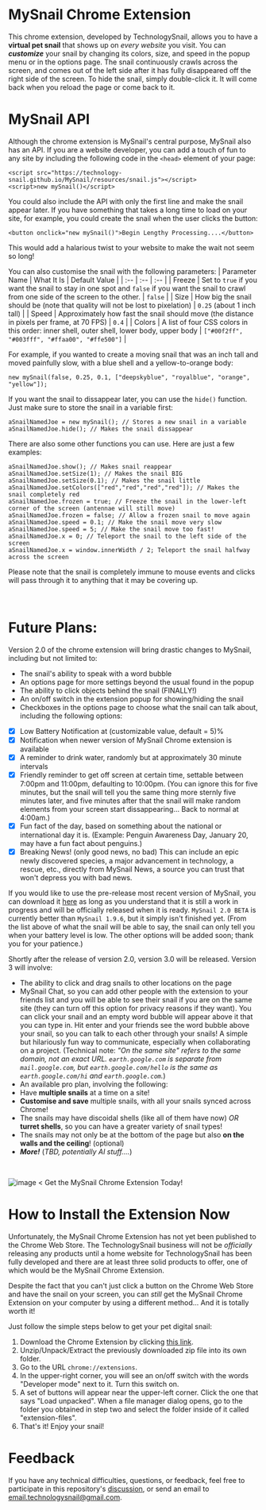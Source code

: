 # MySnail Chrome Extension
This chrome extension, developed by TechnologySnail, allows you to have a **virtual pet snail** that shows up on _every website_ you visit.  You can **_customize_** your snail by changing its colors, size, and speed in the popup menu or in the options page.  The snail continuously crawls across the screen, and comes out of the left side after it has fully disappeared off the right side of the screen.  To hide the snail, simply double-click it.  It will come back when you reload the page or come back to it.

# MySnail API
Although the chrome extension is MySnail's central purpose, MySnail also has an API.  If you are a website developer, you can add a touch of fun to any site by including the following code in the `<head>` element of your page:
```
<script src="https://technology-snail.github.io/MySnail/resources/snail.js"></script>
<script>new mySnail()</script>
```
You could also include the API with only the first line and make the snail appear later.  If you have something that takes a long time to load on your site, for example, you could create the snail when the user clicks the button:
```
<button onclick="new mySnail()">Begin Lengthy Processing....</button>
```
This would add a halarious twist to your website to make the wait not seem so long!

You can also customise the snail with the following parameters:
| Parameter Name | What It Is | Default Value |
| :-- | :-- | :-- |
| Freeze | Set to `true` if you want the snail to stay in one spot and `false` if you want the snail to crawl from one side of the screen to the other. | `false` |
| Size | How big the snail should be (note that quality will not be lost to pixelation) | `0.25` (about 1 inch tall) |
| Speed | Approximately how fast the snail should move (the distance in pixels per frame, at 70 FPS) | `0.4` |
| Colors | A list of four CSS colors in this order: inner shell, outer shell, lower body, upper body | `["#00f2ff", "#003fff", "#ffaa00", "#ffe500"]` |

For example, if you wanted to create a moving snail that was an inch tall and moved painfully slow, with a blue shell and a yellow-to-orange body:
```
new mySnail(false, 0.25, 0.1, ["deepskyblue", "royalblue", "orange", "yellow"]);
```
If you want the snail to dissappear later, you can use the `hide()` function.  Just make sure to store the snail in a variable first:
```
aSnailNamedJoe = new mySnail(); // Stores a new snail in a variable
aSnailNamedJoe.hide(); // Makes the snail dissappear
```
There are also some other functions you can use.  Here are just a few examples:
```
aSnailNamedJoe.show(); // Makes snail reappear
aSnailNamedJoe.setSize(1); // Makes the snail BIG
aSnailNamedJoe.setSize(0.1); // Makes the snail little
aSnailNamedJoe.setColors(["red","red","red","red"]); // Makes the snail completely red
aSnailNamedJoe.frozen = true; // Freeze the snail in the lower-left corner of the screen (antennae will still move)
aSnailNamedJoe.frozen = false; // Allow a frozen snail to move again
aSnailNamedJoe.speed = 0.1; // Make the snail move very slow
aSnailNamedJoe.speed = 5; // Make the snail move too fast!
aSnailNamedJoe.x = 0; // Teleport the snail to the left side of the screen
aSnailNamedJoe.x = window.innerWidth / 2; Teleport the snail halfway across the screen
```
Please note that the snail is completely immune to mouse events and clicks will pass through it to anything that it may be covering up.

<br>

# Future Plans:
Version 2.0 of the chrome extension will bring drastic changes to MySnail, including but not limited to:
 - The snail's ability to speak with a word bubble
 - An options page for more settings beyond the usual found in the popup
 - The ability to click objects behind the snail (FINALLY!)
 - An on/off switch in the extension popup for showing/hiding the snail
 - Checkboxes in the options page to choose what the snail can talk about, including the following options:
  - [x] Low Battery Notification at (customizable value, default = 5)%
  - [x] Notification when newer version of MySnail Chrome extension is available
  - [x] A reminder to drink water, randomly but at approximately 30 minute intervals
  - [x] Friendly reminder to get off screen at certain time, settable between 7:00pm and 11:00pm, defaulting to 10:00pm.  (You can ignore this for five minutes, but the snail will tell you the same thing more sternly five minutes later, and five minutes after that the snail will make random elements from your screen start dissappearing... Back to normal at 4:00am.)
  - [x] Fun fact of the day, based on something about the national or international day it is. (Example: Penguin Awareness Day, January 20, may have a fun fact about penguins.)
  - [x] Breaking News! (only good news, no bad)  This can include an epic newly discovered species, a major advancement in technology, a rescue, etc., directly from MySnail News, a source you can trust that won't depress you with bad news.

If you would like to use the pre-release most recent version of MySnail, you can download it [here](https://github.com/Technology-Snail/MySnail-Chrome-Extension/archive/refs/heads/speaking-snail.zip) as long as you understand that it is still a work in progress and will be officially released when it is ready.  `MySnail 2.0 BETA` is currently better than `MySnail 1.9.6`, but it simply isn't finished yet. (From the list above of what the snail will be able to say, the snail can only tell you when your battery level is low.  The other options will be added soon; thank you for your patience.)

Shortly after the release of version 2.0, version 3.0 will be released.  Version 3 will involve:
 - The ability to click and drag snails to other locations on the page
 - MySnail Chat, so you can add other people with the extension to your friends list and you will be able to see their snail if you are on the same site (they can turn off this option for privacy reasons if they want).  You can click your snail and an empty word bubble will appear above it that you can type in.  Hit enter and your friends see the word bubble above your snail, so you can talk to each other through your snails!  A simple but hilariously fun way to communicate, especially when collaborating on a project.  (Technical note: _"On the same site" refers to the same domain, not an exact URL.  `earth.google.com` is separate from `mail.google.com`, but `earth.google.com/hello` is the same as `earth.google.com/hi` and `earth.google.com`._)
 - An available pro plan, involving the following:
 - Have **multiple snails** at a time on a site!
 - **Customise and save** multiple snails, with all your snails synced across Chrome!
 - The snails may have discoidal shells (like all of them have now) _OR_ **turret shells**, so you can have a greater variety of snail types!
 - The snails may not only be at the bottom of the page but also **on the walls and the ceiling**! (optional)
 - ***More!*** (_TBD, potentially AI stuff...._)

<br>

![image](https://github.com/Technology-Snail/MySnail-Chrome-Extension/assets/71152561/43caed6d-1d88-4cc8-a7e9-386b4daccbff)
< Get the MySnail Chrome Extension Today!

# How to Install the Extension Now

Unfortunately, the MySnail Chrome Extension has not yet been published to the Chrome Web Store.  The TechnologySnail business will not be _officially_ releasing any products until a home website for TechnologySnail has been fully developed and there are at least three solid products to offer, one of which would be the MySnail Chrome Extension.

Despite the fact that you can't just click a button on the Chrome Web Store and have the snail on your screen, you can _still_ get the MySnail Chrome Extension on your computer by using a different method... And it is totally worth it!

Just follow the simple steps below to get your pet digital snail:
 1. Download the Chrome Extension by clicking [this link](https://github.com/Technology-Snail/MySnail-Chrome-Extension/archive/refs/heads/main.zip).
 2. Unzip/Unpack/Extract the previously downloaded zip file into its own folder.
 3. Go to the URL `chrome://extensions`.
 4. In the upper-right corner, you will see an on/off switch with the words "Developer mode" next to it.  Turn this switch on.
 5. A set of buttons will appear near the upper-left corner.  Click the one that says "Load unpacked".  When a file manager dialog opens, go to the folder you obtained in step two and select the folder inside of it called "extension-files".
 6. That's it!  Enjoy your snail!

# Feedback

If you have any technical difficulties, questions, or feedback, feel free to participate in this repository's [discussion](https://github.com/Technology-Snail/MySnail-Chrome-Extension/discussions/8), or send an email to [email.technologysnail@gmail.com](https://mail.google.com/mail/u/0/?fs=1&tf=cm&source=mailto&to=email.technologysnail@gmail.com).
